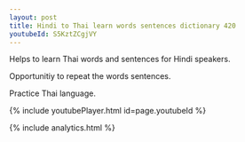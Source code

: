 ```yaml
---
layout: post
title: Hindi to Thai learn words sentences dictionary 420 
youtubeId: S5KztZCgjVY
---
```

 
 
Helps to learn Thai words and sentences for Hindi speakers.

Opportunitiy to repeat the words sentences. 

Practice Thai language. 
 
{% include youtubePlayer.html id=page.youtubeId %}
 
 
{% include analytics.html %}